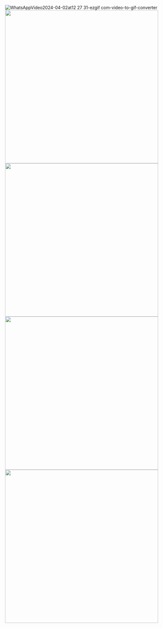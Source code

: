 ![WhatsAppVideo2024-04-02at12 27 31-ezgif com-video-to-gif-converter](https://github.com/HarshyamSinhGohil/Media-Booster/assets/162327106/a21b1ade-fc8b-4722-b234-bd2a7f711196)
<img src="https://github.com/HarshyamSinhGohil/Media-Booster/assets/162327106/9fd52025-6c7b-4ab9-9ce3-6fea08b7ca27" height="500"/>
<img src="https://github.com/HarshyamSinhGohil/Media-Booster/assets/162327106/529275b2-abf5-4360-8a3f-01def803267e" height="500"/>
<img src="https://github.com/HarshyamSinhGohil/Media-Booster/assets/162327106/f51bbd76-d2a9-4afa-aa23-04379c1d6a73" height="500"/>
<img src="https://github.com/HarshyamSinhGohil/Media-Booster/assets/162327106/273fc8dc-d2bf-4e58-8e3c-5b5aae932b5d" height="500"/>
